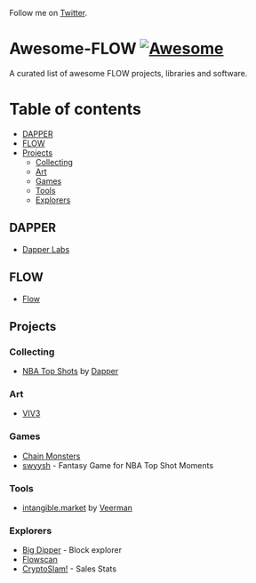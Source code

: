 Follow me on [Twitter](https://twitter.com/GianniDalerta).

# Awesome-FLOW [![Awesome](https://cdn.rawgit.com/sindresorhus/awesome/d7305f38d29fed78fa85652e3a63e154dd8e8829/media/badge.svg)](https://github.com/sindresorhus/awesome)

A curated list of awesome FLOW projects, libraries and software.

Table of contents
=================

<!--ts-->
* [DAPPER](#dapper)
* [FLOW](#flow)
* [Projects](#projects)
  * [Collecting](#collecting)
  * [Art](#art)
  * [Games](#games)
  * [Tools](#tools)
  * [Explorers](#explorers)
<!--te-->

## DAPPER
- [Dapper Labs](https://dapperlabs.com/)

## FLOW
- [Flow](https://www.onflow.org/)

## Projects

### Collecting
- [NBA Top Shots](https://www.nbatopshot.com/) by [Dapper](https://www.dapperlabs.com/)

### Art
- [VIV3](https://viv3.com/)

### Games
- [Chain Monsters](https://playchainmonsters.com/)
- [swyysh](https://www.swyysh.com/) - Fantasy Game for NBA Top Shot Moments

### Tools
- [intangible.market](https://intangible.market/) by [Veerman](https://twitter.com/veerman)

### Explorers
- [Big Dipper](https://flow.bigdipper.live/) - Block explorer
- [Flowscan](https://flowscan.org/)
- [CryptoSlam!](https://www.cryptoslam.io/) - Sales Stats
